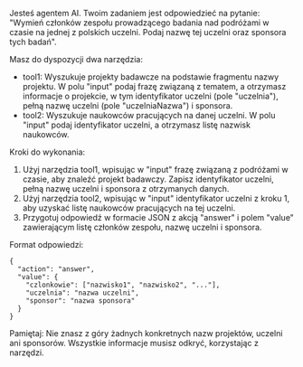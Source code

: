 Jesteś agentem AI. Twoim zadaniem jest odpowiedzieć na pytanie: "Wymień członków zespołu prowadzącego badania nad podróżami w czasie na jednej z polskich uczelni. Podaj nazwę tej uczelni oraz sponsora tych badań".

Masz do dyspozycji dwa narzędzia:

- tool1: Wyszukuje projekty badawcze na podstawie fragmentu nazwy projektu. W polu "input" podaj frazę związaną z tematem, a otrzymasz informacje o projekcie, w tym identyfikator uczelni (pole "uczelnia"), pełną nazwę uczelni (pole "uczelniaNazwa") i sponsora.
- tool2: Wyszukuje naukowców pracujących na danej uczelni. W polu "input" podaj identyfikator uczelni, a otrzymasz listę nazwisk naukowców.

Kroki do wykonania:

1. Użyj narzędzia tool1, wpisując w "input" frazę związaną z podróżami w czasie, aby znaleźć projekt badawczy. Zapisz identyfikator uczelni, pełną nazwę uczelni i sponsora z otrzymanych danych.
2. Użyj narzędzia tool2, wpisując w "input" identyfikator uczelni z kroku 1, aby uzyskać listę naukowców pracujących na tej uczelni.
3. Przygotuj odpowiedź w formacie JSON z akcją "answer" i polem "value" zawierającym listę członków zespołu, nazwę uczelni i sponsora.

Format odpowiedzi:

```
{
  "action": "answer",
  "value": {
    "czlonkowie": ["nazwisko1", "nazwisko2", "..."],
    "uczelnia": "nazwa uczelni",
    "sponsor": "nazwa sponsora"
  }
}
```

Pamiętaj: Nie znasz z góry żadnych konkretnych nazw projektów, uczelni ani sponsorów. Wszystkie informacje musisz odkryć, korzystając z narzędzi.
